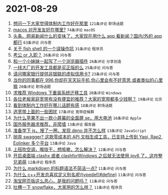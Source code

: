 # 2021-08-29

1. [想问一下大家觉得体制内工作好在那里](https://www.v2ex.com/t/798641) `121条评论` `职场话题`
1. [macos 对开发友好在哪里?](https://www.v2ex.com/t/798620) `74条评论` `macOS`
1. [头条、网易新闻什么的变味了，大家现在用什么 app 看新闻？国内/外的 app 都行](https://www.v2ex.com/t/798636) `63条评论` `问与答`
1. [关于 fish shell 的一个误操作坑](https://www.v2ex.com/t/798635) `31条评论` `程序员`
1. [考公 or 入职？](https://www.v2ex.com/t/798669) `26条评论` `问与答`
1. [和一个小妹妹一起写了一个浏览器插件](https://www.v2ex.com/t/798679) `26条评论` `分享创造`
1. [一线大厂的开发工具都是买正版的么](https://www.v2ex.com/t/798597) `25条评论` `问与答`
1. [请问哪家银行提供非银联的虚拟信用卡?](https://www.v2ex.com/t/798656) `23条评论` `问与答`
1. [当你的同事都在 996,你却在天天玩手机,你心里会有不好意思,或者类似的心里嘛](https://www.v2ex.com/t/798663) `20条评论` `职场话题`
1. [求推荐 Windows 下重装系统迁移工具](https://www.v2ex.com/t/798688) `20条评论` `Windows`
1. [各位老板家庭宽带有没有便宜的推荐？大家的宽带都多少钱啊？](https://www.v2ex.com/t/798681) `19条评论` `北京`
1. [看到体制内工作好在哪儿话题有感](https://www.v2ex.com/t/798726) `18条评论` `职场话题`
1. [选宽带上面的一些困扰](https://www.v2ex.com/t/798675) `17条评论` `宽带症候群`
1. [为什么苹果不出一款小屏幕的全面屏 se，用大电池](https://www.v2ex.com/t/798677) `16条评论` `Apple`
1. [国外服务器求推荐，非爬墙](https://www.v2ex.com/t/798693) `13条评论` `服务器`
1. [准备学下 js，搜了一圈，发现 deno 并不怎么样](https://www.v2ex.com/t/798653) `13条评论` `JavaScript`
1. [抛弃 swagger? 这款零成本的 API 文档生成工具，已支持上传到 Yapi, Rap2, Eolinker 多个平台](https://www.v2ex.com/t/798651) `13条评论` `Java`
1. [上班吹空调，喉咙干，想咳嗽，怎么解决？](https://www.v2ex.com/t/798613) `12条评论` `问与答`
1. [开启桌面端 clashx 或者 clashforWindows 之后就无法使用 ipv6 了，这咋整兄弟萌](https://www.v2ex.com/t/798608) `12条评论` `程序员`
1. [为什么 markdown 的标题语法不简洁一点?](https://www.v2ex.com/t/798719) `11条评论` `问与答`
1. [为什么 c++开发总喜欢定义别名呢(typedef/#define)](https://www.v2ex.com/t/798674) `11条评论` `问与答`
1. [淘宝网页版这么恶心，是我的问题吗？](https://www.v2ex.com/t/798654) `11条评论` `问与答`
1. [吐槽一下 snowflake，大家用的怎么样？](https://www.v2ex.com/t/798622) `11条评论` `程序员`
